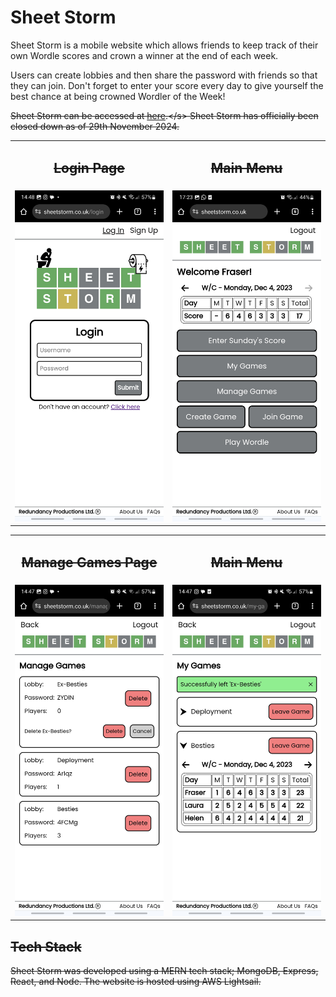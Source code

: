 # Sheet Storm

Sheet Storm is a mobile website which allows friends to keep track of their own Wordle scores and crown a winner at the end of each week.

Users can create lobbies and then share the password with friends so that they can join. Don't forget to enter your score every day to give yourself the best chance at being crowned Wordler of the Week!

<s>Sheet Storm can be accessed at [here]("https://sheetstorm.co.uk/login").</s> Sheet Storm has officially been closed down as of 29th November 2024.

<table width="100%">
  <tr>
    <td><h2 align="center" width="33%">Login Page</h2></td>
    <td><h2 align="center" width="33%">Main Menu</h2></td>
  </tr>
  <tr>
    <td width="50%"><img src="client/readme_images/login-page.jpg" alt="Login Page" width="350"/></td>
    <td width="50%"><img src="client/readme_images/main-menu.jpg" alt="Main Menu" width="350"/></td>
  </tr> 
</table>

<table width="100%">
  <tr>
    <td><h2 align="center" width="33%">Manage Games Page</h2></td>
    <td><h2 align="center" width="33%">Main Menu</h2></td>
  </tr>
  <tr>
    <td width="50%"><img src="client/readme_images/manage-games.jpg" alt="Manage Games Page" width="350"/></td>
    <td width="50%"><img src="client/readme_images/my-games.jpg" alt="My Games Page" width="350"/></td>
  </tr> 
</table>

## Tech Stack

Sheet Storm was developed using a MERN tech stack; MongoDB, Express, React, and Node. The website is hosted using AWS Lightsail.
